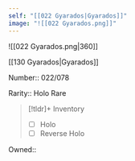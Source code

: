 ```yaml
---
self: "[[022 Gyarados|Gyarados]]"
image: "![[022 Gyarados.png]]"
---
```


![[022 Gyarados.png|360]]

[[130 Gyarados|Gyarados]]

Number:: 022/078

Rarity:: Holo Rare

> [!tldr]+ Inventory
> - [ ] Holo
> - [ ] Reverse Holo

Owned:: 

